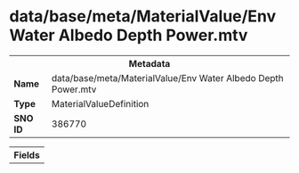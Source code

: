 <h1>data/base/meta/MaterialValue/Env Water Albedo Depth Power.mtv</h1><table><tr><th colspan="100%">Metadata</th></tr><tr><td><b>Name</b></td><td>data/base/meta/MaterialValue/Env Water Albedo Depth Power.mtv</td></tr><tr><td><b>Type</b></td><td>MaterialValueDefinition</td></tr><tr><td><b>SNO ID</b></td><td>386770</td></tr></table>

<table><tr><th colspan="100%">Fields</th></tr></table>

